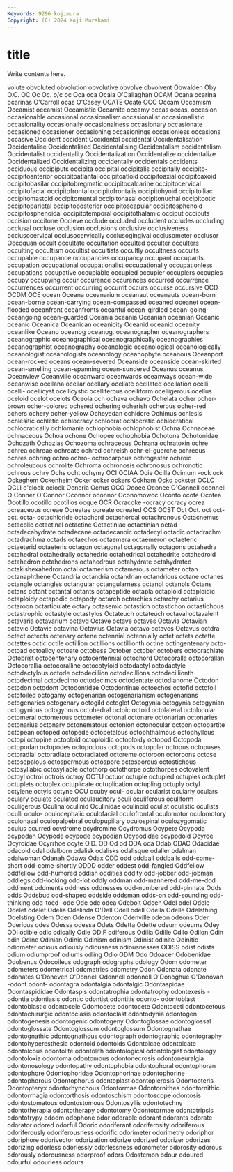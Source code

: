 ```yaml
---
Keywords: 9296 kojimura
Copyright: (C) 2024 Koji Murakami
---
```


# title

Write contents here.



volute obvoluted
obvolution obvolutive obvolve obvolvent Obwalden Oby O.C. OC Oc Oc.
o/c oc Oca oca Ocala O'Callaghan OCAM Ocana ocarina ocarinas
O'Carroll ocas O'Casey OCATE Ocate OCC Occam Occamism Occamist occamist
Occamistic Occamite occamy occas occas. occasion occasionable occasional occasionalism occasionalist
occasionalistic occasionality occasionally occasionalness occasionary occasionate occasioned occasioner occasioning occasionings
occasionless occasions occasive Occident occident Occidental occidental Occidentalisation Occidentalise Occidentalised
Occidentalising Occidentalism occidentalism Occidentalist occidentality Occidentalization Occidentalize occidentalize Occidentalized Occidentalizing
occidentally occidentals occidents occiduous occipiputs occipita occipital occipitalis occipitally occipito-
occipitoanterior occipitoatlantal occipitoatloid occipitoaxial occipitoaxoid occipitobasilar occipitobregmatic occipitocalcarine occipitocervical occipitofacial
occipitofrontal occipitofrontalis occipitohyoid occipitoiliac occipitomastoid occipitomental occipitonasal occipitonuchal occipitootic occipitoparietal
occipitoposterior occipitoscapular occipitosphenoid occipitosphenoidal occipitotemporal occipitothalamic occiput occiputs occision occitone
Occleve occlude occluded occludent occludes occluding occlusal occluse occlusion occlusions
occlusive occlusiveness occlusocervical occlusocervically occlusogingival occlusometer occlusor Occoquan occult occultate
occultation occulted occulter occulters occulting occultism occultist occultists occultly occultness
occults occupable occupance occupancies occupancy occupant occupants occupation occupational occupationalist
occupationally occupationless occupations occupative occupiable occupied occupier occupiers occupies occupy
occupying occur occurence occurences occurred occurrence occurrences occurrent occurring occurrit
occurs occurse occursive OCD OCDM OCE ocean Oceana oceanarium oceanaut
oceanauts ocean-born ocean-borne ocean-carrying ocean-compassed oceaned oceanet ocean-flooded oceanfront oceanfronts
oceanful ocean-girdled ocean-going oceangoing ocean-guarded Oceania oceania Oceanian oceanian Oceanic
oceanic Oceanica Oceanican oceanicity Oceanid oceanid oceanity oceanlike Oceano oceanog
oceanog. oceanographer oceanographers oceanographic oceanographical oceanographically oceanographies oceanographist oceanography oceanologic
oceanological oceanologically oceanologist oceanologists oceanology oceanophyte oceanous Oceanport ocean-rocked oceans
ocean-severed Oceanside oceanside ocean-skirted ocean-smelling ocean-spanning ocean-sundered Oceanus oceanus Oceanview
Oceanville oceanward oceanwards oceanways ocean-wide oceanwise ocellana ocellar ocellary ocellate
ocellated ocellation ocelli ocelli- ocellicyst ocellicystic ocelliferous ocelliform ocelligerous ocellus
oceloid ocelot ocelots Oceola och ochava ochavo Ochelata ocher ocher-brown
ocher-colored ochered ochering ocherish ocherous ocher-red ochers ochery ocher-yellow Ocheyedan
ochidore Ochimus ochlesis ochlesitic ochletic ochlocracy ochlocrat ochlocratic ochlocratical ochlocratically
ochlomania ochlophobia ochlophobist Ochna Ochnaceae ochnaceous Ochoa ochone Ochopee ochophobia
Ochotona Ochotonidae Ochozath Ochozias Ochozoma ochraceous Ochrana ochratoxin ochre ochrea
ochreae ochreate ochred ochreish ochr-el-guerche ochreous ochres ochring ochro ochro-
ochrocarpous ochrogaster ochroid ochroleucous ochrolite Ochroma ochronosis ochronosus ochronotic ochrous
ochry Ochs ocht ochymy OCI OCIAA Ocie Ocilla Ocimum -ock
ock Ockeghem Ockenheim Ocker ocker ockers Ockham Ocko ockster OCLC
OCLI o'clock oclock Ocneria Ocnus OCO Ocoee Oconee O'Connell oconnell
O'Conner O'Connor Oconnor oconnor Oconomowoc Oconto ocote Ocotea Ocotillo ocotillo
ocotillos ocque OCR Ocracoke -ocracy ocracy ocrea ocreaceous ocreae Ocreatae
ocreate ocreated OCS OCST Oct Oct. oct oct- oct. octa-
octachloride octachord octachordal octachronous Octacnemus octacolic octactinal octactine Octactiniae octactinian
octad octadecahydrate octadecane octadecanoic octadecyl octadic octadrachm octadrachma octads octaechos
octaemera octaemeron octaeteric octaeterid octaeteris octagon octagonal octagonally octagons octahedra
octahedral octahedrally octahedric octahedrical octahedrite octahedroid octahedron octahedrons octahedrous octahydrate
octahydrated octakishexahedron octal octamerism octamerous octameter octan octanaphthene Octandria octandria
octandrian octandrious octane octanes octangle octangles octangular octangularness octanol octanols
Octans octans octant octantal octants octapeptide octapla octaploid octaploidic octaploidy
octapodic octapody octarch octarchies octarchy octarius octaroon octarticulate octary octasemic
octastich octastichon octastichous octastrophic octastyle octastylos Octateuch octateuch octaval octavalent
octavaria octavarium octavd Octave octave octaves Octavia Octavian octavic Octavie
octavina Octavius Octavla octavo octavos Octavus octdra octect octects octenary
octene octennial octennially octet octets octette octettes octic octile octillion
octillions octillionth octine octingentenary octo- octoad octoalloy octoate octobass October
october octobers octobrachiate Octobrist octocentenary octocentennial octochord Octocoralla octocorallan Octocorallia
octocoralline octocotyloid octodactyl octodactyle octodactylous octode octodecillion octodecillions octodecillionth octodecimal
octodecimo octodecimos octodentate octodianome Octodon octodon octodont Octodontidae Octodontinae octoechos
octofid octofoil octofoiled octogamy octogenarian octogenarianism octogenarians octogenaries octogenary octogild
octoglot Octogynia octogynia octogynian octogynious octogynous octohedral octoic octoid octolateral
octolocular octomeral octomerous octometer octonal octonare octonarian octonaries octonarius octonary
octonematous octonion octonocular octoon octopartite octopean octoped octopede octopetalous octophthalmous
octophyllous octopi octopine octoploid octoploidic octoploidy octopod Octopoda octopodan octopodes
octopodous octopods octopolar octopus octopuses octoradial octoradiate octoradiated octoreme octoroon
octoroons octose octosepalous octospermous octospore octosporous octostichous octosyllabic octosyllable octothorp
octothorpe octothorpes octovalent octoyl octroi octrois octroy OCTU octuor octuple
octupled octuples octuplet octuplets octuplex octuplicate octuplication octupling octuply octyl
octylene octyls octyne OCU ocuby ocul- ocular ocularist ocularly oculars
oculary oculate oculated oculauditory oculi oculiferous oculiform oculigerous Oculina oculinid
Oculinidae oculinoid oculist oculistic oculists oculli oculo- oculocephalic oculofacial oculofrontal
oculomotor oculomotory oculonasal oculopalpebral oculopupillary oculospinal oculozygomatic oculus ocurred ocydrome
ocydromine Ocydromus Ocypete Ocypoda ocypodan Ocypode ocypode ocypodian Ocypodidae ocypodoid
Ocyroe Ocyroidae Ocyrrhoe ocyte O.D. OD Od od ODA oda
Odab ODAC Odacidae odacoid odal odalborn odalisk odalisks odalisque odaller
odalman odalwoman Odanah Odawa Odax ODD odd oddball oddballs odd-come-short
odd-come-shortly ODDD odder oddest odd-fangled Oddfellow oddfellow odd-humored oddish oddities
oddity odd-jobber odd-jobman oddlegs odd-looking odd-lot oddly oddman odd-mannered odd-me-dod
oddment oddments oddness oddnesses odd-numbered odd-pinnate Odds odds Oddsbud odd-shaped
oddside oddsman odds-on odd-sounding odd-thinking odd-toed -ode Ode ode odea
Odebolt Odeen Odel odel Odele Odelet odelet Odelia Odelinda O'Dell
Odell odell Odella Odelle Odelsthing Odelsting Odem Oden Odense Odenton
Odenville odeon odeons Oder Odericus odes Odessa odessa Odets Odetta
Odette odeum odeums Odey ODI odible odic odically Odie ODIF
odiferous Odilia Odille Odilo Odilon Odin odin Odine Odinian Odinic
Odinism odinism Odinist odinite Odinitic odiometer odious odiously odiousness odiousnesses
ODISS odist odists odium odiumproof odiums odling Odlo ODM Odo
Odoacer Odobenidae Odobenus Odocoileus odograph odographs odology Odom odometer odometers
odometrical odometries odometry Odon Odonata odonate odonates O'Doneven O'Donnell Odonnell
odonnell O'Donoghue O'Donovan -odont odont- odontagra odontalgia odontalgic Odontaspidae Odontaspididae
Odontaspis odontatrophia odontatrophy odontexesis -odontia odontiasis odontic odontist odontitis odonto-
odontoblast odontoblastic odontocele Odontocete odontocete Odontoceti odontocetous odontochirurgic odontoclasis odontoclast
odontodynia odontogen odontogenesis odontogenic odontogeny Odontoglossae odontoglossal odontoglossate Odontoglossum odontoglossum
Odontognathae odontognathic odontognathous odontograph odontographic odontography odontohyperesthesia odontoid odontoids Odontolcae
odontolcate odontolcous odontolite odontolith odontological odontologist odontology odontoloxia odontoma odontomous
odontonecrosis odontoneuralgia odontonosology odontopathy odontophobia odontophoral odontophoran odontophore Odontophoridae Odontophorinae
odontophorine odontophorous Odontophorus odontoplast odontoplerosis Odontopteris Odontopteryx odontorhynchous Odontormae Odontornithes
odontornithic odontorrhagia odontorthosis odontoschism odontoscope odontosis odontostomatous odontostomous Odontosyllis odontotechny
odontotherapia odontotherapy odontotomy Odontotormae odontotripsis odontotrypy odoom odophone odor odorable
odorant odorants odorate odorator odored odorful Odoric odoriferant odoriferosity odoriferous
odoriferously odoriferousness odorific odorimeter odorimetry odoriphor odoriphore odorivector odorization odorize
odorized odorizer odorizes odorizing odorless odorlessly odorlessness odorometer odorosity odorous
odorously odorousness odorproof odors Odostemon odour odoured odourful odourless odours
